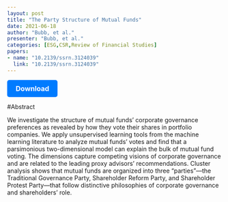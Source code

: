 ```yaml
---
layout: post
title: "The Party Structure of Mutual Funds"
date: 2021-06-18
author: "Bubb, et al."
presenter: "Bubb, et al."
categories: [ESG,CSR,Review of Financial Studies]
papers:
- name: "10.2139/ssrn.3124039"
  link: "10.2139/ssrn.3124039"
---
```


<p>
  <a href='https://sci.bban.top/pdf/10.2139/ssrn.3124039.pdf' class='button'>
    Download
  </a>
</p>

<style>
  .button {
    display: inline-block;
    padding: 10px 20px;
    background-color: #007bff;
    color: #fff;
    text-decoration: none;
    border-radius: 5px;
    font-size: 16px;
    font-weight: bold;
  }
</style>

#Abstract
<p>We investigate the structure of mutual funds’ corporate governance preferences as revealed by how they vote their shares in portfolio companies. We apply unsupervised learning tools from the machine learning literature to analyze mutual funds’ votes and find that a parsimonious two-dimensional model can explain the bulk of mutual fund voting. The dimensions capture competing visions of corporate governance and are related to the leading proxy advisors’ recommendations. Cluster analysis shows that mutual funds are organized into three “parties”—the Traditional Governance Party, Shareholder Reform Party, and Shareholder Protest Party—that follow distinctive philosophies of corporate governance and shareholders’ role.</p>
